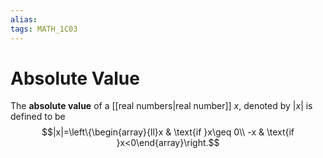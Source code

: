 ```yaml
---
alias:
tags: MATH_1C03
---
```

# Absolute Value
The **absolute value** of a [[real numbers|real number]] $x$, denoted by $|x|$ is defined to be 
$$|x|=\left\{\begin{array}{ll}x & \text{if }x\geq 0\\
-x & \text{if }x<0\end{array}\right.$$